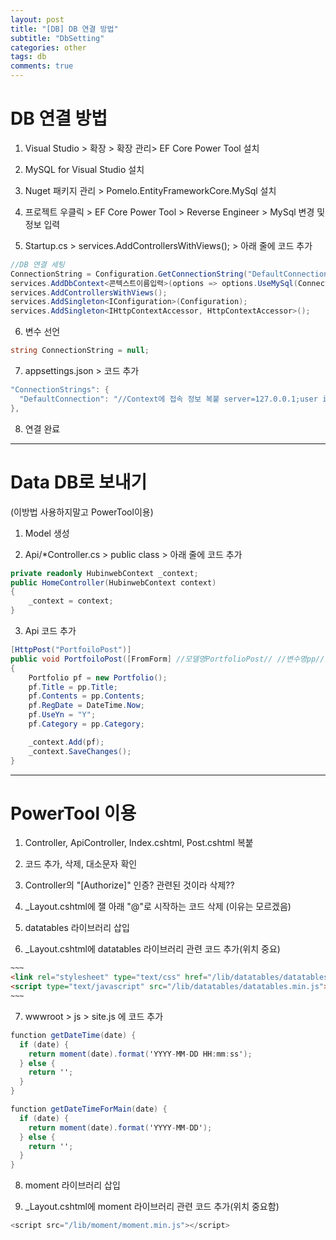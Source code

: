 ```yaml
---
layout: post
title: "[DB] DB 연결 방법"
subtitle: "DbSetting"
categories: other
tags: db
comments: true
---
```


# DB 연결 방법

1. Visual Studio > 확장 > 확장 관리> EF Core Power Tool 설치

2. MySQL for Visual Studio 설치

3. Nuget 패키지 관리 > Pomelo.EntityFrameworkCore.MySql 설치

4. 프로젝트 우클릭 > EF Core Power Tool > Reverse Engineer > MySql 변경 및  정보 입력

5. Startup.cs > services.AddControllersWithViews(); > 아래 줄에 코드 추가
  ```c#
  //DB 연결 세팅
  ConnectionString = Configuration.GetConnectionString("DefaultConnection");
  services.AddDbContext<콘텍스트이름입력>(options => options.UseMySql(ConnectionString, 콘텍스트에 접속 정보 관련 버전 복붙ㅏMicrosoft.EntityFrameworkCore.ServerVersion.Parse("10.6.5-mariadb")ㅓ));
  services.AddControllersWithViews();
  services.AddSingleton<IConfiguration>(Configuration);
  services.AddSingleton<IHttpContextAccessor, HttpContextAccessor>();
  ```

6. 변수 선언
  ```c#
  string ConnectionString = null;
  ```

7. appsettings.json > 코드 추가
  ```c#
  "ConnectionStrings": {
    "DefaultConnection": "//Context에 접속 정보 복붙 server=127.0.0.1;user id=root;password=0000;database=hubinweb//"
  },
  ```

8. 연결 완료

* * *

# Data DB로 보내기
(이방법 사용하지말고 PowerTool이용)

1. Model 생성

2. Api/*Controller.cs > public class > 아래 줄에 코드 추가
  ```c#
  private readonly HubinwebContext _context;
  public HomeController(HubinwebContext context)
  {
      _context = context;
  }
  ```

3. Api 코드 추가
  ```C#
  [HttpPost("PortfoiloPost")]
  public void PortfoiloPost([FromForm] //모델명PortfolioPost// //변수명pp//)
  {
      Portfolio pf = new Portfolio();
      pf.Title = pp.Title;
      pf.Contents = pp.Contents;
      pf.RegDate = DateTime.Now;
      pf.UseYn = "Y";
      pf.Category = pp.Category;

      _context.Add(pf);
      _context.SaveChanges();
  }
  ```

* * *

# PowerTool 이용
1. Controller, ApiController, Index.cshtml, Post.cshtml 복붙

2. 코드 추가, 삭제, 대소문자 확인

3. Controller의 "[Authorize]" 인증? 관련된 것이라 삭제??

4. _Layout.cshtml에 잴 아래 "@"로 시작하는 코드 삭제 (이유는 모르겠음)

5. datatables 라이브러리 삽입

6. _Layout.cshtml에 datatables 라이브러리 관련 코드 추가(위치 중요)
  ```html
  ~~~
  <link rel="stylesheet" type="text/css" href="/lib/datatables/datatables.min.css" />
  <script type="text/javascript" src="/lib/datatables/datatables.min.js"></script>
  ~~~
  ```

7. wwwroot > js > site.js 에 코드 추가
  ```c#
  function getDateTime(date) {
    if (date) {
      return moment(date).format('YYYY-MM-DD HH:mm:ss');
    } else {
      return '';
    }
  }

  function getDateTimeForMain(date) {
    if (date) {
      return moment(date).format('YYYY-MM-DD');
    } else {
      return '';
    }
  }
  ```

8. moment 라이브러리 삽입

9. _Layout.cshtml에 moment 라이브러리 관련 코드 추가(위치 중요함)
  ```c#
  <script src="/lib/moment/moment.min.js"></script>
  ```